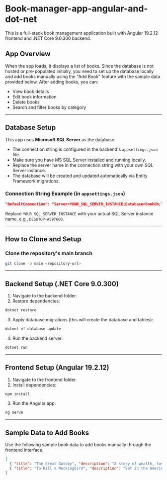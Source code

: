 # Book-manager-app-angular-and-dot-net

This is a full-stack book management application built with Angular 19.2.12 frontend and .NET Core 9.0.300 backend.

## App Overview

When the app loads, it displays a list of books. Since the database is not hosted or pre-populated initially, you need to set up the database locally and add books manually using the "Add Book" feature with the sample data provided below. After adding books, you can:

* View book details
* Edit book information
* Delete books
* Search and filter books by category

---

## Database Setup

This app uses **Microsoft SQL Server** as the database.

* The connection string is configured in the backend's `appsettings.json` file.
* Make sure you have MS SQL Server installed and running locally.
* Replace the server name in the connection string with your own SQL Server instance.
* The database will be created and updated automatically via Entity Framework migrations.

### Connection String Example (in `appsettings.json`)

```json
"DefaultConnection": "Server=YOUR_SQL_SERVER_INSTANCE;Database=BookDb;Trusted_Connection=True;Encrypt=True;TrustServerCertificate=True;"
```

Replace `YOUR_SQL_SERVER_INSTANCE` with your actual SQL Server instance name, e.g., `DESKTOP-A59760O`.

---

## How to Clone and Setup

### Clone the repository's main branch

```bash
git clone -b main <repository-url>
```

---

## Backend Setup (.NET Core 9.0.300)

1. Navigate to the backend folder.
2. Restore dependencies:

```bash
dotnet restore
```

3. Apply database migrations (this will create the database and tables):

```bash
dotnet ef database update
```

4. Run the backend server:

```bash
dotnet run
```

---

## Frontend Setup (Angular 19.2.12)

1. Navigate to the frontend folder.
2. Install dependencies:

```bash
npm install
```

3. Run the Angular app:

```bash
ng serve
```

---

## Sample Data to Add Books

Use the following sample book data to add books manually through the frontend interface.

```json
[  
  { "title": "The Great Gatsby", "description": "A story of wealth, love, and the American Dream...", "author": "F. Scott Fitzgerald", "coverImageUrl": "...", "category": "Romance", "publisher": "Charles Scribner's Sons", "isbn": "9780743273565", "publicationDate": "1925-04-10" },  
  { "title": "To Kill a Mockingbird", "description": "Set in the American South during the 1930s...", "author": "Harper Lee", "coverImageUrl": "...", "category": "Classic", "publisher": "J. B. Lippincott & Co.", "isbn": "9780061120084", "publicationDate": "1960-07-11" },
]

